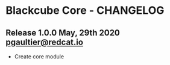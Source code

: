 Blackcube Core - CHANGELOG 
==========================

Release 1.0.0 May, 29th 2020 <pgaultier@redcat.io>
--------------------------------------------------

 * Create core module
